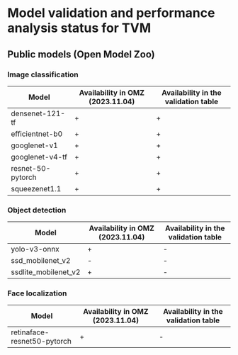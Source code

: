 # Model validation and performance analysis status for TVM

## Public models (Open Model Zoo)

### Image classification

Model | Availability in OMZ (2023.11.04) | Availability in the validation table |
-|-|-|
densenet-121-tf|+|+|
efficientnet-b0|+|+|
googlenet-v1|+|+|
googlenet-v4-tf|+|+|
resnet-50-pytorch|+|+|
squeezenet1.1|+|+|

### Object detection

Model | Availability in OMZ (2023.11.04) | Availability in the validation table |
-|-|-|
yolo-v3-onnx|+|-|
ssd_mobilenet_v2|-|-|
ssdlite_mobilenet_v2|+|-|

### Face localization

Model | Availability in OMZ (2023.11.04) | Availability in the validation table |
-|-|-|
retinaface-resnet50-pytorch|+|-|
